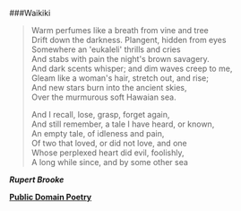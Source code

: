 ###Waikiki
    
>Warm perfumes like a breath from vine and tree  
>Drift down the darkness. Plangent, hidden from eyes  
>Somewhere an 'eukaleli' thrills and cries  
>And stabs with pain the night's brown savagery.  
>And dark scents whisper; and dim waves creep to me,  
>Gleam like a woman's hair, stretch out, and rise;  
>And new stars burn into the ancient skies,  
>Over the murmurous soft Hawaian sea.  
>
>And I recall, lose, grasp, forget again,  
>And still remember, a tale I have heard, or known,  
>An empty tale, of idleness and pain,  
>Of two that loved, or did not love, and one  
>Whose perplexed heart did evil, foolishly,  
>A long while since, and by some other sea  

**_Rupert Brooke_**

[**Public Domain Poetry**](http://www.public-domain-poetry.com/rupert-brooke/waikiki-9702)
